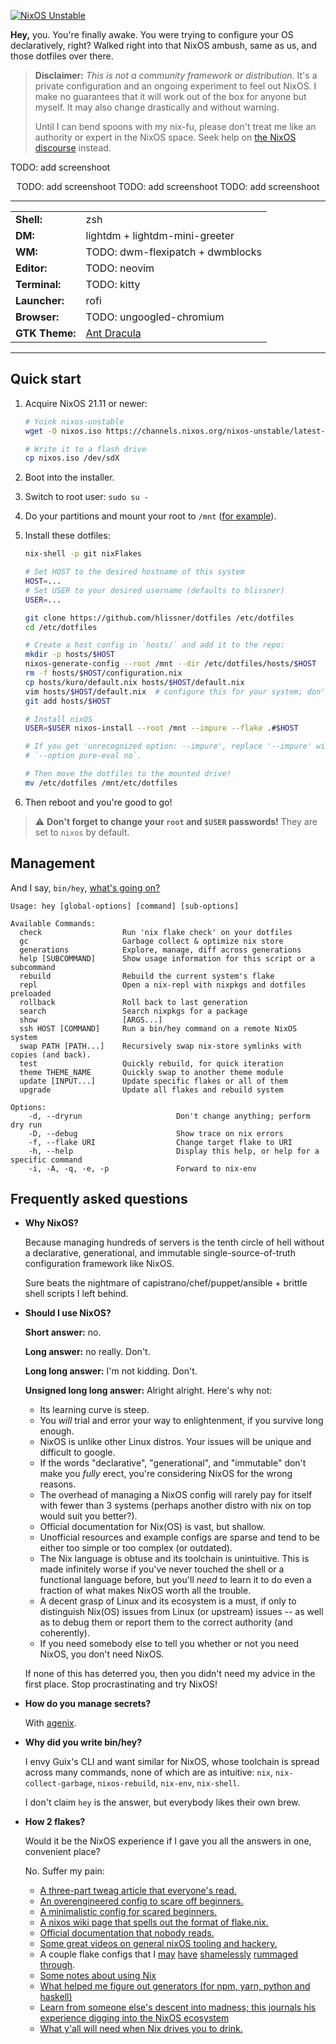 [![NixOS Unstable](https://img.shields.io/badge/NixOS-unstable-blue.svg?style=flat-square&logo=NixOS&logoColor=white)](https://nixos.org)

**Hey,** you. You're finally awake. You were trying to configure your OS
declaratively, right? Walked right into that NixOS ambush, same as us, and those
dotfiles over there.

> **Disclaimer:** _This is not a community framework or distribution._ It's a
> private configuration and an ongoing experiment to feel out NixOS. I make no
> guarantees that it will work out of the box for anyone but myself. It may also
> change drastically and without warning. 
> 
> Until I can bend spoons with my nix-fu, please don't treat me like an
> authority or expert in the NixOS space. Seek help on [the NixOS
> discourse](https://discourse.nixos.org) instead.

TODO: add screenshoot

<p align="center">
TODO: add screenshoot
TODO: add screenshoot
TODO: add screenshoot
</p>

------

|                |                                                          |
|----------------|----------------------------------------------------------|
| **Shell:**     | zsh                                                      |
| **DM:**        | lightdm + lightdm-mini-greeter                           |
| **WM:**        | TODO: dwm-flexipatch + dwmblocks                         |
| **Editor:**    | TODO: neovim                                             |
| **Terminal:**  | TODO: kitty                                              |
| **Launcher:**  | rofi                                                     |
| **Browser:**   | TODO: ungoogled-chromium                                 |
| **GTK Theme:** | [Ant Dracula](https://github.com/EliverLara/Ant-Dracula) |

-----

## Quick start

1. Acquire NixOS 21.11 or newer:
   ```sh
   # Yoink nixos-unstable
   wget -O nixos.iso https://channels.nixos.org/nixos-unstable/latest-nixos-minimal-x86_64-linux.iso
   
   # Write it to a flash drive
   cp nixos.iso /dev/sdX
   ```

2. Boot into the installer.

3. Switch to root user: `sudo su -`

4. Do your partitions and mount your root to `/mnt` ([for
   example](hosts/kuro/README.org)).

5. Install these dotfiles:
   ```sh
   nix-shell -p git nixFlakes

   # Set HOST to the desired hostname of this system
   HOST=...
   # Set USER to your desired username (defaults to hlissner)
   USER=...

   git clone https://github.com/hlissner/dotfiles /etc/dotfiles
   cd /etc/dotfiles
   
   # Create a host config in `hosts/` and add it to the repo:
   mkdir -p hosts/$HOST
   nixos-generate-config --root /mnt --dir /etc/dotfiles/hosts/$HOST
   rm -f hosts/$HOST/configuration.nix
   cp hosts/kuro/default.nix hosts/$HOST/default.nix
   vim hosts/$HOST/default.nix  # configure this for your system; don't use it verbatim!
   git add hosts/$HOST
   
   # Install nixOS
   USER=$USER nixos-install --root /mnt --impure --flake .#$HOST
   
   # If you get 'unrecognized option: --impure', replace '--impure' with 
   # `--option pure-eval no`.

   # Then move the dotfiles to the mounted drive!
   mv /etc/dotfiles /mnt/etc/dotfiles
   ```

6. Then reboot and you're good to go!

> :warning: **Don't forget to change your `root` and `$USER` passwords!** They
> are set to `nixos` by default.


## Management

And I say, `bin/hey`, [what's going on?](http://hemansings.com/)

```
Usage: hey [global-options] [command] [sub-options]

Available Commands:
  check                  Run 'nix flake check' on your dotfiles
  gc                     Garbage collect & optimize nix store
  generations            Explore, manage, diff across generations
  help [SUBCOMMAND]      Show usage information for this script or a subcommand
  rebuild                Rebuild the current system's flake
  repl                   Open a nix-repl with nixpkgs and dotfiles preloaded
  rollback               Roll back to last generation
  search                 Search nixpkgs for a package
  show                   [ARGS...]
  ssh HOST [COMMAND]     Run a bin/hey command on a remote NixOS system
  swap PATH [PATH...]    Recursively swap nix-store symlinks with copies (and back).
  test                   Quickly rebuild, for quick iteration
  theme THEME_NAME       Quickly swap to another theme module
  update [INPUT...]      Update specific flakes or all of them
  upgrade                Update all flakes and rebuild system

Options:
    -d, --dryrun                     Don't change anything; perform dry run
    -D, --debug                      Show trace on nix errors
    -f, --flake URI                  Change target flake to URI
    -h, --help                       Display this help, or help for a specific command
    -i, -A, -q, -e, -p               Forward to nix-env
```

## Frequently asked questions

+ **Why NixOS?**

  Because managing hundreds of servers is the tenth circle of hell without a
  declarative, generational, and immutable single-source-of-truth configuration
  framework like NixOS.
  
  Sure beats the nightmare of capistrano/chef/puppet/ansible + brittle shell
  scripts I left behind.

+ **Should I use NixOS?**

  **Short answer:** no.
  
  **Long answer:** no really. Don't.
  
  **Long long answer:** I'm not kidding. Don't.
  
  **Unsigned long long answer:** Alright alright. Here's why not:

  - Its learning curve is steep.
  - You _will_ trial and error your way to enlightenment, if you survive long
    enough.
  - NixOS is unlike other Linux distros. Your issues will be unique and
    difficult to google.
  - If the words "declarative", "generational", and "immutable" don't make you
    _fully_ erect, you're considering NixOS for the wrong reasons.
  - The overhead of managing a NixOS config will rarely pay for itself with
    fewer than 3 systems (perhaps another distro with nix on top would suit you
    better?).
  - Official documentation for Nix(OS) is vast, but shallow.
  - Unofficial resources and example configs are sparse and tend to be either
    too simple or too complex (or outdated).
  - The Nix language is obtuse and its toolchain is unintuitive. This is made
    infinitely worse if you've never touched the shell or a functional language
    before, but you'll _need_ to learn it to do even a fraction of what makes
    NixOS worth all the trouble.
  - A decent grasp of Linux and its ecosystem is a must, if only to distinguish
    Nix(OS) issues from Linux (or upstream) issues -- as well as to debug them
    or report them to the correct authority (and coherently).
  - If you need somebody else to tell you whether or not you need NixOS, you
    don't need NixOS.

  If none of this has deterred you, then you didn't need my advice in the first
  place. Stop procrastinating and try NixOS!
  
+ **How do you manage secrets?**

  With [agenix].

+ **Why did you write bin/hey?**

  I envy Guix's CLI and want similar for NixOS, whose toolchain is spread across
  many commands, none of which are as intuitive: `nix`, `nix-collect-garbage`,
  `nixos-rebuild`, `nix-env`, `nix-shell`.
  
  I don't claim `hey` is the answer, but everybody likes their own brew.
 
+ **How 2 flakes?**

  Would it be the NixOS experience if I gave you all the answers in one,
  convenient place?
  
  No. Suffer my pain:
  
  + [A three-part tweag article that everyone's read.](https://www.tweag.io/blog/2020-05-25-flakes/)
  + [An overengineered config to scare off beginners.](https://github.com/divnix/devos)
  + [A minimalistic config for scared beginners.](https://github.com/colemickens/nixos-flake-example)
  + [A nixos wiki page that spells out the format of flake.nix.](https://nixos.wiki/wiki/Flakes)
  + [Official documentation that nobody reads.](https://nixos.org/learn.html)
  + [Some great videos on general nixOS tooling and hackery.](https://www.youtube.com/channel/UC-cY3DcYladGdFQWIKL90SQ)
  + A couple flake configs that I 
    [may](https://github.com/LEXUGE/nixos) 
    [have](https://github.com/bqv/nixrc)
    [shamelessly](https://git.sr.ht/~dunklecat/nixos-config/tree)
    [rummaged](https://github.com/utdemir/dotfiles)
    [through](https://github.com/purcell/dotfiles).
  + [Some notes about using Nix](https://github.com/justinwoo/nix-shorts)
  + [What helped me figure out generators (for npm, yarn, python and haskell)](https://myme.no/posts/2020-01-26-nixos-for-development.html)
  + [Learn from someone else's descent into madness; this journals his
    experience digging into the NixOS
    ecosystem](https://www.ianthehenry.com/posts/how-to-learn-nix/introduction/)
  + [What y'all will need when Nix drives you to drink.](https://www.youtube.com/watch?v=Eni9PPPPBpg)


[nixos]: https://releases.nixos.org/?prefix=nixos/unstable/
[agenix]: https://github.com/ryantm/agenix
